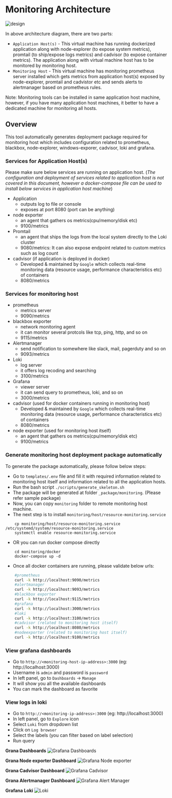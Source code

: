 # Monitoring Architecture

![design](attachments/design.png)

In above architecture diagram, there are two parts:
- `Application Host(s)` - This virtual machine has running dockerized application along with node-explorer (to expose system metrics), promtail (to ship/expose logs metrics) and cadvisor (to expose container metrics). The application along with virtual machine host has to be monitored by monitoring host.
- `Monitoring Host`  - This virtual machine has monitoring prometheus server installed which gets metrics from application host(s) exposed by node-explorer, promtail and cadvistor etc and sends alerts to alertmanager based on prometheus rules.

Note: Monitoring tools can be installed in same application host machine, however, if you have many application host machines, it better to have a dedicated machine for monitoring all hosts.

## Overview
This tool automatically generates deployment package required for monitoring host which includes configuration related to prometheus, blackbox, node-explorer, windows-exporer, cadvisor, loki and grafana.

### Services for Application Host(s)

Please make sure below services are running on application host. (*The configuration and deployment of services related to application host is not covered in this document, however a docker-compose file can be used to install below services in application host machine*)

* Application
  * outputs log to file or console
  * exposes at port 8080 (port can be anything)
* node exporter
  * an agent that gathers os metrics(cpu/memory/disk etc)
  * 9100/metrics
* Promtail
  * an agent that ships the logs from the local system directly to the Loki cluster
  * 9080/metrics: It can also expose endpoint related to custom metrics such as log count
* cadvisor (if application is deployed in docker)
  * Developed & maintained by `Google` which collects real-time monitoring data (resource usage, performance characteristics etc) of containers
  * 8080/metrics

### Services for monitoring host

* prometheus
  * metrics server
  * 9090/metrics
* blackbox exporter
  * network monitoring agent
  * it can monitor several protcols like tcp, ping, http, and so on
  * 9115/metrics
* Alertmanager
  * send notification to somewhere like slack, mail, pagerduty and so on
  * 9093/metrics
* Loki
  * log server
  * it offers log recoding and searching
  * 3100/metrics
* Grafana
  * viewer server
  * it can send query to prometheus, loki, and so on
  * 3000/metrics
* cadvisor (used for docker containers running in monitoring host)
  * Developed & maintained by `Google` which collects real-time monitoring data (resource usage, performance characteristics etc) of containers
  * 8080/metrics
* node exporter (used for monitoring host itself)
  * an agent that gathers os metrics(cpu/memory/disk etc)
  * 9100/metrics


### Generate monitoring host deployment package automatically

To generate the package automatically, please follow below steps:

- Go to `templates/.env` file and fill it with required information related to monitoring host itself and information related to all the application hosts.
- Run the bash script `./scripts/generate_skeleton.sh`
- The package will be generated at folder `_package/monitoring`. (Please refer sample package)
- Now, you can copy `monitoring` folder to remote monitoring host machine.
- The next step is to install `monitoring/host/resource-monitoring.service`
```
	cp monitoring/host/resource-monitoring.service /etc/systemd/system/resource-monitoring.service
	systemctl enable resource-monitoring.service
```
- OR you can run docker compose directly
```
	cd monitoring/docker
	docker-compose up -d
```
- Once all docker containers are running, please validate below urls:
```bash
	#prometheus
	curl -k http://localhost:9090/metrics
	#alertmanager
	curl -k http://localhost:9093/metrics
	#blackbox exporter
	curl -k http://localhost:9115/metrics
	#grafana
	curl -k http://localhost:3000/metrics
	#loki
	curl -k http://localhost:3100/metrics
	#cadvisor (related to monitoring host itself)
	curl -k http://localhost:8080/metrics
	#nodeexporter (related to monitoring host itself)
	curl -k http://localhost:9100/metrics
```

### View grafana dashboards

- Go to `http://<monitoring-host-ip-address>:3000` (eg: http://localhost:3000)
- Username is `admin` and password is `password`
- In left panel, go to `Dashboards` -> `Manage`
- It will show you all the available dashboards
- You can mark the dashboard as favorite

### View logs in loki

- Go to `http://<monitoring-ip-address>:3000` (eg: http://localhost:3000)
- In left panel, go to `Explore` icon
- Select `Loki` from dropdown list
- Click on `Log browser`
- Select the labels (you can filter based on label selection)
- Run query

**Grana Dashboards**
![Grafana Dashboards](attachments/grafana-dashboards.png)


**Grana Node exporter Dashboard**
![Grafana Node exporter](attachments/grafana-node-exporter.png)


**Grana Cadvisor Dashboard**
![Grafana Cadvisor](attachments/grafana-cadvisor.png)


**Grana Alertmanager Dashboard**
![Grafana Alert Manager](attachments/grafana-alertmanager.png)


**Grafana Loki**
![Loki](attachments/loki.png)
